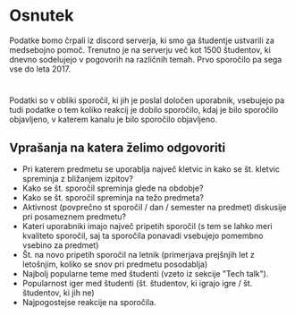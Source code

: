 # Osnutek
Podatke bomo črpali iz discord serverja, ki smo ga študentje ustvarili za medsebojno pomoč. Trenutno je na serverju več kot 1500 študentov, ki dnevno sodelujejo v pogovorih na različnih temah. Prvo sporočilo pa sega vse do leta 2017.
#
Podatki so v obliki sporočil, ki jih je poslal določen uporabnik, vsebujejo pa tudi podatke o tem koliko reakcij je dobilo sporočilo, kdaj je bilo sporočilo objavljeno, v katerem kanalu je bilo sporočilo objavljeno.

## Vprašanja na katera želimo odgovoriti
- Pri katerem predmetu se uporablja največ kletvic in kako se št. kletvic spreminja z bližanjem izpitov?
- Kako se št. sporočil spreminja glede na obdobje?
- Kako se št. sporočil spreminja na težo predmeta?
- Aktivnost (povprečno st sporočil / dan / semester na predmet) diskusije pri posameznem predmetu?
- Kateri uporabniki imajo največ pripetih sporočil (s tem se lahko meri kvaliteto sporočil, saj ta sporočila ponavadi vsebujejo pomembno vsebino za predmet)
- Št. na novo pripetih sporočil na letnik (primerjava prejšnjih let z letošnjim, koliko se snov pri predmetu posodablja)
- Najbolj popularne teme med študenti (vzeto iz sekcije "Tech talk").
- Popularnost iger med študenti (št. študentov, ki igrajo igre / št. študentov, ki jih ne)
- Najpogostejse reakcije na sporočila.
